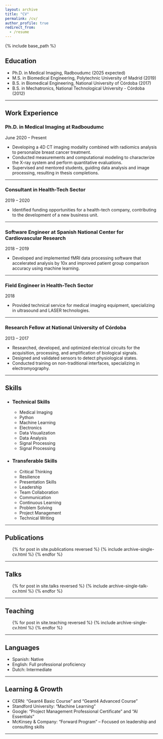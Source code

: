 ```yaml
---
layout: archive
title: "CV"
permalink: /cv/
author_profile: true
redirect_from:
  - /resume
---
```


{% include base_path %}

## Education

- Ph.D. in Medical Imaging, Radboudumc (2025 expected)  
- M.S. in Biomedical Engineering, Polytechnic University of Madrid (2019)  
- B.S. in Biomedical Engineering, National University of Córdoba (2017)  
- B.S. in Mechatronics, National Technological University - Córdoba (2012)

---

## Work Experience

### **Ph.D. in Medical Imaging at Radboudumc**  
June 2020 – Present  
- Developing a 4D CT imaging modality combined with radiomics analysis to personalize breast cancer treatment.  
- Conducted measurements and computational modeling to characterize the X-ray system and perform quantitative evaluations.  
- Supervised and mentored students, guiding data analysis and image processing, resulting in thesis completions.  

---

### **Consultant in Health-Tech Sector**  
2019 – 2020  
- Identified funding opportunities for a health-tech company, contributing to the development of a new business unit.  

---

### **Software Engineer at Spanish National Center for Cardiovascular Research**  
2018 – 2019  
- Developed and implemented fMRI data processing software that accelerated analysis by 10x and improved patient group comparison accuracy using machine learning.  

---

### **Field Engineer in Health-Tech Sector**  
2018  
- Provided technical service for medical imaging equipment, specializing in ultrasound and LASER technologies.  

---

### **Research Fellow at National University of Córdoba**  
2013 – 2017  
- Researched, developed, and optimized electrical circuits for the acquisition, processing, and amplification of biological signals.  
- Designed and validated sensors to detect physiological states.  
- Conducted training on non-traditional interfaces, specializing in electromyography.  

---

## Skills

* ### Technical Skills
  * Medical Imaging
  * Python
  * Machine Learning
  * Electronics
  * Data Visualization
  * Data Analysis
  * Signal Processing
  * Signal Processing
 
* ### Transferable Skills
  * Critical Thinking
  * Resilience
  * Presentation Skills
  * Leadership
  * Team Collaboration
  * Communication
  * Continuous Learning
  * Problem Solving
  * Project Management
  * Technical Writing 

---

## Publications

  <ul>{% for post in site.publications reversed %}
    {% include archive-single-cv.html %}
  {% endfor %}</ul>

---

## Talks

  <ul>{% for post in site.talks reversed %}
    {% include archive-single-talk-cv.html  %}
  {% endfor %}</ul>

---

## Teaching

  <ul>{% for post in site.teaching reversed %}
    {% include archive-single-cv.html %}
  {% endfor %}</ul>

---

## Languages

- Spanish: Native
- English: Full professional proficiency
- Dutch: Intermediate
  
---

## Learning & Growth

- CERN: “Geant4 Basic Course” and “Geant4 Advanced Course”
- Standford University: “Machine Learning”
- Google: “Project Management Professional Certificate” and “AI Essentials”
- McKinsey & Company: “Forward Program” – Focused on leadership and consulting skills
  
---
